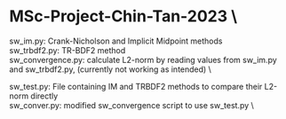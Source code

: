 # MSc-Project-Chin-Tan-2023 \

sw_im.py: Crank-Nicholson and Implicit Midpoint methods \
sw_trbdf2.py: TR-BDF2 method \
sw_convergence.py: calculate L2-norm by reading values from sw_im.py and sw_trbdf2.py, (currently not working as intended) \

sw_test.py: File containing IM and TRBDF2 methods to compare their L2-norm directly \
sw_conver.py: modified sw_convergence script to use sw_test.py \

